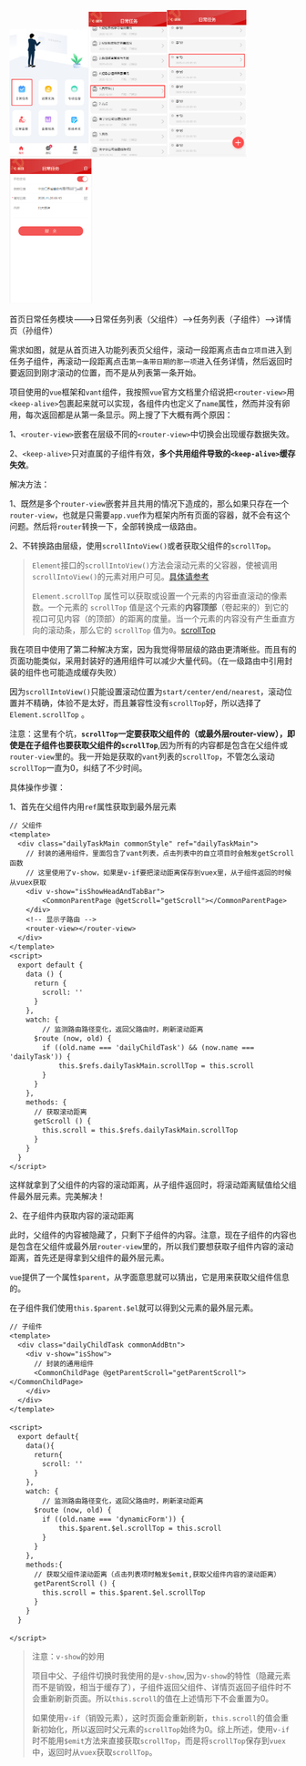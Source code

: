 <img src="https://github.com/limchen233/picgo/blob/master/img/image-20201216163137583.png?raw=true" style="zoom: 33%;" /><img src="https://github.com/limchen233/picgo/blob/master/img/image-20201216162331170.png?raw=true" style="zoom: 33%;" /><img src="https://github.com/limchen233/picgo/blob/master/img/image-20201216163554503.png?raw=true" style="zoom: 33%;" /><img src="https://github.com/limchen233/picgo/blob/master/img/image-20201216163823081.png?raw=true" style="zoom:33%;" /> 

首页日常任务模块--->日常任务列表（父组件）-->任务列表（子组件）-->详情页（孙组件）

需求如图，就是从首页进入功能列表页父组件，滚动一段距离点击`自立项目`进入到任务子组件，再滚动一段距离点击`第一条带日期的那一项`进入任务详情，然后返回时要返回到刚才滚动的位置，而不是从列表第一条开始。

项目使用的`vue`框架和`vant`组件，我按照`vue`官方文档里介绍说把`<router-view>`用`<keep-alive>`包裹起来就可以实现，各组件内也定义了`name`属性，然而并没有卵用，每次返回都是从第一条显示。网上搜了下大概有两个原因：

1、`<router-view>`嵌套在层级不同的`<router-view>`中切换会出现缓存数据失效。

2、`<keep-alive>`只对直属的子组件有效，**多个共用组件导致的`<keep-alive>`缓存失效**。

解决方法：

1、既然是多个`router-view`嵌套并且共用的情况下造成的，那么如果只存在一个`router-view`，也就是只需要`app.vue`作为框架内所有页面的容器，就不会有这个问题。然后将`router`转换一下，全部转换成一级路由。

2、不转换路由层级，使用`scrollIntoView()`或者获取父组件的`scrollTop`。

> `Element`接口的`scrollIntoView()`方法会滚动元素的父容器，使被调用`scrollIntoView()`的元素对用户可见。[具体请参考](https://developer.mozilla.org/zh-CN/docs/Web/API/Element/scrollIntoView)
>
> `Element.scrollTop` 属性可以获取或设置一个元素的内容垂直滚动的像素数。一个元素的 `scrollTop` 值是这个元素的**内容顶部**（卷起来的）到它的视口可见内容（的顶部）的距离的度量。当一个元素的内容没有产生垂直方向的滚动条，那么它的 `scrollTop` 值为`0`。[scrollTop](https://developer.mozilla.org/zh-CN/docs/Web/API/Element/scrollTop)

我在项目中使用了第二种解决方案，因为我觉得带层级的路由更清晰些。而且有的页面功能类似，采用封装好的通用组件可以减少大量代码。（在一级路由中引用封装的组件也可能造成缓存失败）

因为`scrollIntoView()`只能设置滚动位置为`start/center/end/nearest`，滚动位置并不精确，体验不是太好，而且兼容性没有`scrollTop`好，所以选择了 `Element.scrollTop` 。

注意：这里有个坑，**`scrollTop`一定要获取父组件的（或最外层router-view），即使是在子组件也要获取父组件的`scrollTop`**,因为所有的内容都是包含在父组件或`router-view`里的。我一开始是获取的`vant`列表的`scrollTop`，不管怎么滚动`scrollTop`一直为0，纠结了不少时间。

具体操作步骤：

1、首先在父组件内用`ref`属性获取到最外层元素

```vue
// 父组件
<template>
  <div class="dailyTaskMain commonStyle" ref="dailyTaskMain">
    // 封装的通用组件，里面包含了vant列表，点击列表中的自立项目时会触发getScroll函数
    // 这里使用了v-show，如果是v-if要把滚动距离保存到vuex里，从子组件返回的时候从vuex获取
    <div v-show="isShowHeadAndTabBar">
    	<CommonParentPage @getScroll="getScroll"></CommonParentPage>
  	</div>
    <!-- 显示子路由 -->
    <router-view></router-view>
  </div>
</template>
<script>
  export default {
    data () {
      return {
        scroll: ''
      }
    },
    watch: {
    	// 监测路由路径变化，返回父路由时，刷新滚动距离
      $route (now, old) {
        if ((old.name === 'dailyChildTask') && (now.name === 'dailyTask')) {
            this.$refs.dailyTaskMain.scrollTop = this.scroll
        }
      }
    },
    methods: {
      // 获取滚动距离
      getScroll () {
        this.scroll = this.$refs.dailyTaskMain.scrollTop
      }
    }
  }
</script>
```

这样就拿到了父组件的内容的滚动距离，从子组件返回时，将滚动距离赋值给父组件最外层元素。完美解决！

2、在子组件内获取内容的滚动距离

此时，父组件的内容被隐藏了，只剩下子组件的内容。注意，现在子组件的内容也是包含在父组件或最外层`router-view`里的，所以我们要想获取子组件内容的滚动距离，首先还是得拿到父组件的最外层元素。

`vue`提供了一个属性`$parent`，从字面意思就可以猜出，它是用来获取父组件信息的。

在子组件我们使用`this.$parent.$el`就可以得到父元素的最外层元素。

```vue
// 子组件
<template>
  <div class="dailyChildTask commonAddBtn">
    <div v-show="isShow">
      // 封装的通用组件
      <CommonChildPage @getParentScroll="getParentScroll"></CommonChildPage>
    </div>
  </div>
</template>

<script>
  export default{
    data(){
      return{
        scroll: ''
      }
    },
    watch: {
    	// 监测路由路径变化，返回父路由时，刷新滚动距离
      $route (now, old) {
        if ((old.name === 'dynamicForm')) {
            this.$parent.$el.scrollTop = this.scroll
        }
      }
    },
    methods:{
      // 获取父组件滚动距离（点击列表项时触发$emit,获取父组件内容的滚动距离）
      getParentScroll () {
        this.scroll = this.$parent.$el.scrollTop
      }
    }
  }
  
</script>

```

> 注意：`v-show`的妙用
>
> 项目中父、子组件切换时我使用的是`v-show`,因为`v-show`的特性（隐藏元素而不是销毁，相当于缓存了），子组件返回父组件、详情页返回子组件时不会重新刷新页面。所以`this.scroll`的值在上述情形下不会重置为0。
>
> 如果使用`v-if`（销毁元素），这时页面会重新刷新，`this.scroll`的值会重新初始化，所以返回时父元素的`scrollTop`始终为0。综上所述，使用`v-if`时不能用`$emit`方法来直接获取`scrollTop`，而是将`scrollTop`保存到`vuex`中，返回时从`vuex`获取`scrollTop`。